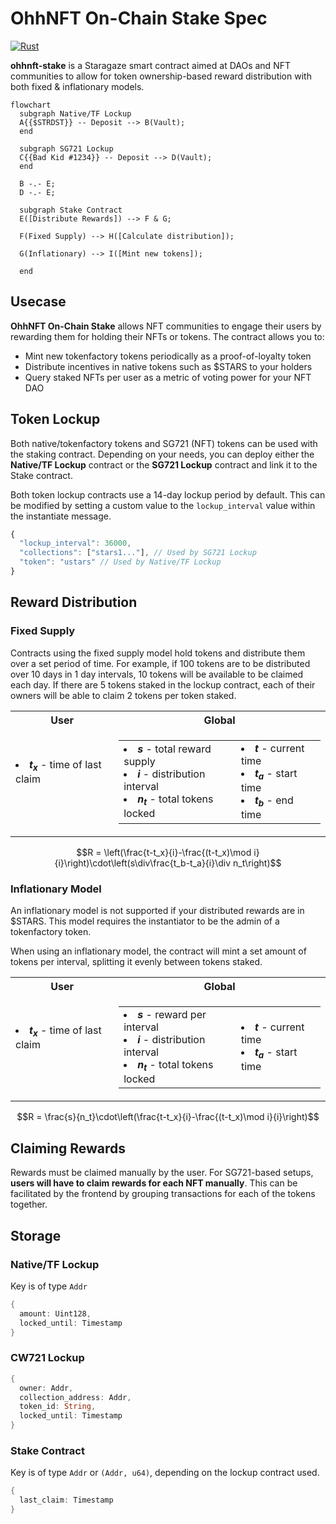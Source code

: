 # OhhNFT On-Chain Stake Spec

[![Rust](https://github.com/ohhNFT/sg721-stake/actions/workflows/rust.yml/badge.svg)](https://github.com/ohhNFT/sg721-stake/actions/workflows/rust.yml)

**ohhnft-stake** is a Staragaze smart contract aimed at DAOs and NFT communities to allow for token ownership-based reward distribution with both fixed & inflationary models.

```mermaid
flowchart
  subgraph Native/TF Lockup
  A{{$STRDST}} -- Deposit --> B(Vault);
  end

  subgraph SG721 Lockup
  C{{Bad Kid #1234}} -- Deposit --> D(Vault);
  end

  B -.- E;
  D -.- E;

  subgraph Stake Contract
  E([Distribute Rewards]) --> F & G;

  F(Fixed Supply) --> H([Calculate distribution]);

  G(Inflationary) --> I([Mint new tokens]);

  end
```

## Usecase

**OhhNFT On-Chain Stake** allows NFT communities to engage their users by rewarding them for holding their NFTs or tokens. The contract allows you to:

- Mint new tokenfactory tokens periodically as a proof-of-loyalty token
- Distribute incentives in native tokens such as $STARS to your holders
- Query staked NFTs per user as a metric of voting power for your NFT DAO

## Token Lockup

Both native/tokenfactory tokens and SG721 (NFT) tokens can be used with the staking contract. Depending on your needs, you can deploy either the **Native/TF Lockup** contract or the **SG721 Lockup** contract and link it to the Stake contract.

Both token lockup contracts use a 14-day lockup period by default. This can be modified by setting a custom value to the `lockup_interval` value within the instantiate message.

```js
{
  "lockup_interval": 36000,
  "collections": ["stars1..."], // Used by SG721 Lockup
  "token": "ustars" // Used by Native/TF Lockup
}
```

## Reward Distribution

### Fixed Supply

Contracts using the fixed supply model hold tokens and distribute them over a set period of time. For example, if 100 tokens are to be distributed over 10 days in 1 day intervals, 10 tokens will be available to be claimed each day. If there are 5 tokens staked in the lockup contract, each of their owners will be able to claim 2 tokens per token staked.

<table>
  <tr>
    <th>User</th>
    <th>Global</th>
  </tr>
  <tr>
  <td>
    <table>
      <li>
        <b><i>t<sub>x</sub></i></b> - time of last claim
      </li>
    </table>
  </td>
  <td>
    <table>
      <td>
        <li>
          <b><i>s</i></b> - total reward supply
        </li>
        <li>
          <b><i>i</i></b> - distribution interval
        </li>
        <li>
          <b><i>n<sub>t</sub></i></b> - total tokens locked
        </li>
      </td>
      <td>
      <li>
        <b><i>t</i></b> - current time
      </li>
      <li>
        <b><i>t<sub>a</i></b> - start time
      </li>
      <li>
        <b><i>t<sub>b</sub></i></b> - end time
      </li>
    </td>
    </table>
  </td>
  </tr>
</table>

$$R = \left(\frac{t-t_x}{i}-\frac{(t-t_x)\mod i}{i}\right)\cdot\left(s\div\frac{t_b-t_a}{i}\div n_t\right)$$

### Inflationary Model

An inflationary model is not supported if your distributed rewards are in $STARS. This model requires the instantiator to be the admin of a tokenfactory token.

When using an inflationary model, the contract will mint a set amount of tokens per interval, splitting it evenly between tokens staked.

<table>
  <tr>
    <th>User</th>
    <th>Global</th>
  </tr>
  <tr>
  <td>
    <table>
      <li>
        <b><i>t<sub>x</sub></i></b> - time of last claim
      </li>
    </table>
  </td>
  <td>
    <table>
      <td>
        <li>
          <b><i>s</i></b> - reward per interval
        </li>
        <li>
          <b><i>i</i></b> - distribution interval
        </li>
        <li>
          <b><i>n<sub>t</sub></i></b> - total tokens locked
        </li>
      </td>
      <td>
      <li>
        <b><i>t</i></b> - current time
      </li>
      <li>
        <b><i>t<sub>a</i></b> - start time
      </li>
    </td>
    </table>
  </td>
  </tr>
</table>

$$R = \frac{s}{n_t}\cdot\left(\frac{t-t_x}{i}-\frac{(t-t_x)\mod i}{i}\right)$$

## Claiming Rewards

Rewards must be claimed manually by the user. For SG721-based setups, **users will have to claim rewards for each NFT manually**. This can be facilitated by the frontend by grouping transactions for each of the tokens together.

## Storage

### Native/TF Lockup

Key is of type `Addr`

```rust
{
  amount: Uint128,
  locked_until: Timestamp
}
```

### CW721 Lockup

```rust
{
  owner: Addr,
  collection_address: Addr,
  token_id: String,
  locked_until: Timestamp
}
```

### Stake Contract

Key is of type `Addr` or `(Addr, u64)`, depending on the lockup contract used.

```rust
{
  last_claim: Timestamp
}
```
